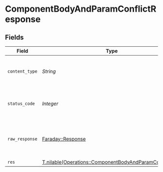 # ComponentBodyAndParamConflictResponse


## Fields

| Field                                                                                                                  | Type                                                                                                                   | Required                                                                                                               | Description                                                                                                            |
| ---------------------------------------------------------------------------------------------------------------------- | ---------------------------------------------------------------------------------------------------------------------- | ---------------------------------------------------------------------------------------------------------------------- | ---------------------------------------------------------------------------------------------------------------------- |
| `content_type`                                                                                                         | *String*                                                                                                               | :heavy_check_mark:                                                                                                     | HTTP response content type for this operation                                                                          |
| `status_code`                                                                                                          | *Integer*                                                                                                              | :heavy_check_mark:                                                                                                     | HTTP response status code for this operation                                                                           |
| `raw_response`                                                                                                         | [Faraday::Response](https://www.rubydoc.info/gems/faraday/Faraday/Response)                                            | :heavy_minus_sign:                                                                                                     | Raw HTTP response; suitable for custom response parsing                                                                |
| `res`                                                                                                                  | [T.nilable(Operations::ComponentBodyAndParamConflictRes)](../../models/operations/componentbodyandparamconflictres.md) | :heavy_minus_sign:                                                                                                     | OK                                                                                                                     |